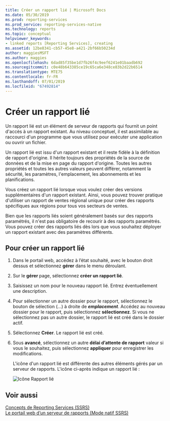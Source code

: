 ```yaml
---
title: Créer un rapport lié | Microsoft Docs
ms.date: 05/30/2019
ms.prod: reporting-services
ms.prod_service: reporting-services-native
ms.technology: reports
ms.topic: conceptual
helpviewer_keywords:
- linked reports [Reporting Services], creating
ms.assetid: 12be8341-cb57-45e8-a421-2bf66b50234d
author: maggiesMSFT
ms.author: maggies
ms.openlocfilehash: 6dad85f35be1d7fb26f4c9eef6241e01baadb692
ms.sourcegitcommit: c0e48b643385ce19c65ca6e348ce83b2d22b6514
ms.translationtype: MTE75
ms.contentlocale: fr-FR
ms.lasthandoff: 07/01/2019
ms.locfileid: "67492814"
---
```

# <a name="create-a-linked-report"></a>Créer un rapport lié
  Un rapport lié est un élément de serveur de rapports qui fournit un point d'accès à un rapport existant. Au niveau conceptuel, il est assimilable au raccourci d'un programme que vous utilisez pour exécuter une application ou ouvrir un fichier.  
  
 Un rapport lié est issu d'un rapport existant et il reste fidèle à la définition de rapport d'origine. Il hérite toujours des propriétés de la source de données et de la mise en page du rapport d'origine. Toutes les autres propriétés et toutes les autres valeurs peuvent différer, notamment la sécurité, les paramètres, l'emplacement, les abonnements et les planifications.  
  
 Vous créez un rapport lié lorsque vous voulez créer des versions supplémentaires d'un rapport existant. Ainsi, vous pouvez trouver pratique d'utiliser un rapport de ventes régional unique pour créer des rapports spécifiques aux régions pour tous vos secteurs de ventes.  
  
 Bien que les rapports liés soient généralement basés sur des rapports paramétrés, il n'est pas obligatoire de recourir à des rapports paramétrés. Vous pouvez créer des rapports liés dès lors que vous souhaitez déployer un rapport existant avec des paramètres différents.  
  
## <a name="to-create-a-linked-report"></a>Pour créer un rapport lié  
  
1. Dans le portail web, accédez à l’état souhaité, avec le bouton droit dessus et sélectionnez **gérer** dans le menu déroulant.

2. Sur le **gérer <reportname>**  page, sélectionnez **créer un rapport lié**.  
  
3. Saisissez un nom pour le nouveau rapport lié. Entrez éventuellement une description.  
  
4. Pour sélectionner un autre dossier pour le rapport, sélectionnez le bouton de sélection (...) à droite de ***emplacement***.  Accédez au nouveau dossier pour le rapport, puis sélectionnez **sélectionnez**. Si vous ne sélectionnez pas un autre dossier, le rapport lié est créé dans le dossier actif.  
  
5. Sélectionnez **Créer**. Le rapport lié est créé.  

6. Sous **avancé**, sélectionnez un autre **délai d’attente de rapport** valeur si vous le souhaitez, puis sélectionnez **appliquer** pour enregistrer les modifications.
  
     L'icône d'un rapport lié est différente des autres éléments gérés par un serveur de rapports. L'icône ci-après indique un rapport lié :  
  
     ![Icône Rapport lié](../../reporting-services/report-server/media/hlp-16linked.gif "Icône Rapport lié")  
  
## <a name="see-also"></a>Voir aussi  

 [Concepts de Reporting Services &#40;SSRS&#41;](../../reporting-services/reporting-services-concepts-ssrs.md)  
 [Le portail web d’un serveur de rapports (Mode natif SSRS)](../../reporting-services/web-portal-ssrs-native-mode.md)
  
